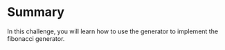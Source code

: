 # Summary

In this challenge, you will learn how to use the generator to implement the fibonacci generator.
